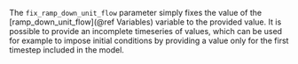 The `fix_ramp_down_unit_flow` parameter simply fixes the value of the [ramp_down_unit_flow](@ref Variables) variable to the provided value. It is possible to provide an incomplete timeseries of values, which can be used for example to impose initial conditions by providing a value only for the first timestep included in the model.
